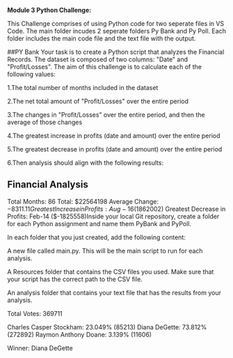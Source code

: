 **Module 3 Python Challenge:**

This Challenge comprises of using Python code for two seperate files in VS Code. The main folder incudes 2 seperate folders Py Bank and Py Poll. Each folder includes the main code file and the text file with the output.

##PY Bank
Your task is to create a Python script that analyzes the Financial Records. The dataset is composed of two columns: "Date" and "Profit/Losses". The aim of this challenge is to calculate each of the following values:

1.The total number of months included in the dataset

2.The net total amount of "Profit/Losses" over the entire period

3.The changes in "Profit/Losses" over the entire period, and then the average of those changes

4.The greatest increase in profits (date and amount) over the entire period

5.The greatest decrease in profits (date and amount) over the entire period

6.Then analysis should align with the following results:

Financial Analysis
----------------------------
Total Months: 86
Total: $22564198
Average Change: $-8311.11
Greatest Increase in Profits: Aug-16 ($1862002)
Greatest Decrease in Profits: Feb-14 ($-1825558)Inside your local Git repository, create a folder for each Python assignment and name them PyBank and PyPoll.

In each folder that you just created, add the following content:

A new file called main.py. This will be the main script to run for each analysis.

A Resources folder that contains the CSV files you used. Make sure that your script has the correct path to the CSV file.

An analysis folder that contains your text file that has the results from your analysis.

Total Votes: 369711

Charles Casper Stockham: 23.049% (85213)
Diana DeGette: 73.812% (272892)
Raymon Anthony Doane: 3.139% (11606)

Winner: Diana DeGette
